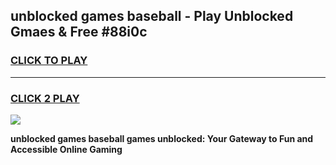 
## unblocked games baseball - Play Unblocked Gmaes & Free #88i0c
<h3>
<a href="https://news.freeplayer.one?title=unblocked_games_baseball&ref=03M">CLICK TO PLAY</a></h3>
<hr>

<h3>
<a href="https://news.freeplayer.one?title=unblocked_games_baseball&ref=03M">CLICK 2 PLAY</a>
  
</h3>

<a href="https://news.freeplayer.one?title=unblocked_games_baseball&ref=03M"><img src="https://clearcache.store/games.png"></a>


**unblocked games baseball games unblocked: Your Gateway to Fun and Accessible Online Gaming**
